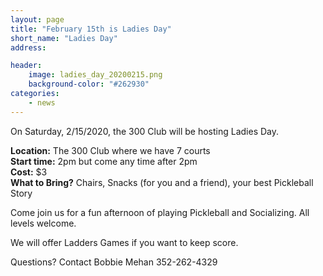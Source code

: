 ```yaml
---
layout: page
title: "February 15th is Ladies Day"
short_name: "Ladies Day"
address: 

header:
    image: ladies_day_20200215.png
    background-color: "#262930"
categories:
    - news
---
```

<!--more-->

On Saturday, 2/15/2020, the 300 Club will be hosting Ladies Day. 

**Location:** The 300 Club where we have 7 courts  
**Start time:** 2pm but come any time after 2pm  
**Cost:** $3  
**What to Bring?**  Chairs, Snacks (for you and a friend), your best Pickleball Story

Come join us for a fun afternoon of playing Pickleball and Socializing. All levels welcome.

We will offer Ladders Games if you want to keep score.

Questions? Contact Bobbie Mehan 352-262-4329
